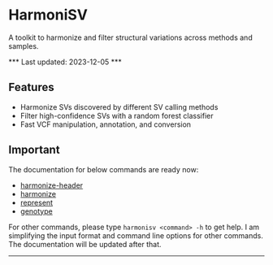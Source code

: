 # HarmoniSV

A toolkit to harmonize and filter structural variations across methods and samples.

*** Last updated: 2023-12-05 ***

## Features
- Harmonize SVs discovered by different SV calling methods
- Filter high-confidence SVs with a random forest classifier
- Fast VCF manipulation, annotation, and conversion

## Important
The documentation for below commands are ready now:

- [harmonize-header]
- [harmonize]
- [represent]
- [genotype]

For other commands, please type `harmonisv <command> -h` to get help. I am simplifying the input format and command line options for other commands. The documentation will be updated after that.

----
[harmonize]: docs/VCF_manipulation/harmonize.md
[harmonize-header]: docs/VCF_manipulation/harmonize_header.md
[sample2pop]: docs/VCF_manipulation/sample2pop.md
[intersect]: docs/VCF_manipulation/intersect.md
[represent]: docs/SV_analysis/represent.md
[genotype]: docs/SV_analysis/genotype.md
[filter]: docs/SV_analysis/filter.md
[concordance]: docs/SV_analysis/concordance.md